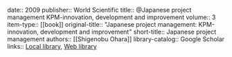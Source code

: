 date:: 2009
publisher:: World Scientific
title:: @Japanese project management KPM-innovation, development and improvement
volume:: 3
item-type:: [[book]]
original-title:: "Japanese project management: KPM-innovation, development and improvement"
short-title:: Japanese project management
authors:: [[Shigenobu Ohara]]
library-catalog:: Google Scholar
links:: [Local library](zotero://select/library/items/WD6E8ZFN), [Web library](https://www.zotero.org/users/6520516/items/WD6E8ZFN)
